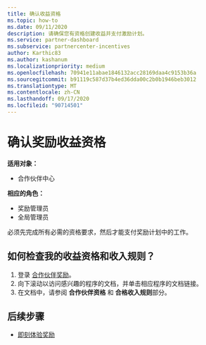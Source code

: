```yaml
---
title: 确认收益资格
ms.topic: how-to
ms.date: 09/11/2020
description: 请确保您有资格创建收益并支付激励计划。
ms.service: partner-dashboard
ms.subservice: partnercenter-incentives
author: Karthic83
ms.author: kashanum
ms.localizationpriority: medium
ms.openlocfilehash: 70941e11abae1846132acc28169daa4c9153b36a
ms.sourcegitcommit: b91119c587d37b4ed36dda00c2b0b1946beb3012
ms.translationtype: MT
ms.contentlocale: zh-CN
ms.lasthandoff: 09/17/2020
ms.locfileid: "90714501"
---
```

# <a name="confirm-your-incentives-earnings-eligibility"></a>确认奖励收益资格

**适用对象：**

- 合作伙伴中心

**相应的角色：**

- 奖励管理员
- 全局管理员

必须先完成所有必需的资格要求，然后才能支付奖励计划中的工作。

## <a name="how-do-i-check-my-earning-eligibility-and-revenue-rules"></a>如何检查我的收益资格和收入规则？

1. 登录 [合作伙伴奖励](https://partner.microsoft.com/membership/partner-incentives)。
2. 向下滚动以访问感兴趣的程序的文档，并单击相应程序的文档链接。
3. 在文档中，请参阅 **合作伙伴资格** 和 **合格收入规则**部分。

## <a name="next-steps"></a>后续步骤

- [即刻体验奖励](incentives-get-started-intro.md)
